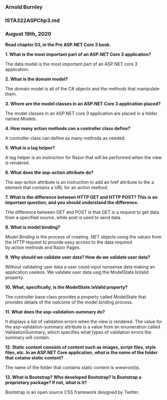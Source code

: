 ### Arnold Burnley   
### ISTA322ASPChp3.md  
### August 19th, 2020  


**Read chapter 03, in the Pro ASP.NET Core 3 book.**  

**1. What is the most important part of an ASP.NET Core 3 application?**  

The data model is the most important part of an ASP.NET core 3 application.  

**2. What is the domain model?**  

The domain model is all of the C# objects and the methods that manipulate them.  

**3. Where are the model classes in an ASP.NET Core 3 application placed?**  

The model classes in an ASP.NET core 3 application are placed in a folder named *Models*.  

**4. How many action methods can a controller class define?**

A controller class can define as many methods as needed.  

**5. What is a tag helper?**   

A tag helper is an instruction for Razor that will be performed when the view is rendered. 

**6. What does the asp-action attribute do?**  

The asp-action attribute is an instruction to add an href attribute to the a element that contains a URL for an action method.

**7. What is the difference between HTTP GET and HTTP POST? This is an important question, and you should understand the difference.**  

THe difference between GET and POST is that GET is a request to get data from a specified source, while post is used to send data. 

**8. What is model binding?**  

*Model Binding* is the process of creating .NET objects using the values from the HTTP request to provide easy access to the data required  
by action methods and Razor Pages.

**9. Why should we validate user data? How do we validate user data?**  

Without validating user data a user could input nonsense data making an application useless.  We validate user data usig the ModelState.IsValid property.  

**10. What, specifically, is the ModelState.IsValid property?**  

The controller base class provides a property called ModelState that provides details of the outcome of the model binding process.

**11. What does the asp-validation-summary do?**  

It displays a list of validation errors when the view is rendered. The value for the asp-validation-summary attribute is a value from an enumeration called  
ValidationSummary, which specifies what types of validation errors the summary will contain.

**12. Static content consists of content such as images, script files, style files, etc. In an ASP.NET Core application, what is the name of the folder that cotains static content?**

The name of the folder that contains static content is wwwroot/js.

**13. What is Bootstrap? Who developed Bootstrap? Is Bootstrap a proprietary package? If not, what is it?**

Bootstrap is an open source CSS framework designed by Twitter. 